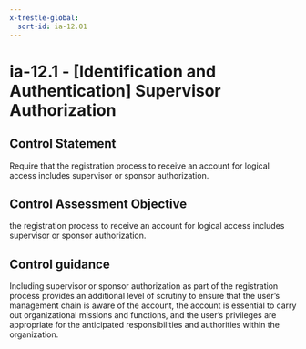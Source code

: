```yaml
---
x-trestle-global:
  sort-id: ia-12.01
---
```


# ia-12.1 - \[Identification and Authentication\] Supervisor Authorization

## Control Statement

Require that the registration process to receive an account for logical access includes supervisor or sponsor authorization.

## Control Assessment Objective

the registration process to receive an account for logical access includes supervisor or sponsor authorization.

## Control guidance

Including supervisor or sponsor authorization as part of the registration process provides an additional level of scrutiny to ensure that the user’s management chain is aware of the account, the account is essential to carry out organizational missions and functions, and the user’s privileges are appropriate for the anticipated responsibilities and authorities within the organization.
